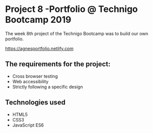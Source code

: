 # Project 8 -Portfolio @ Technigo Bootcamp 2019

The week 8th project of the Technigo Bootcamp was to build our own portfolio.

https://agnesportfolio.netlify.com

## The requirements for the project:

- Cross browser testing
- Web accessibility
- Strictly following a specific design

## Technologies used

- HTML5 <br>
- CSS3 <br>
- JavaScript ES6
